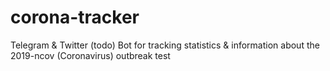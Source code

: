 # corona-tracker
Telegram &amp; Twitter (todo) Bot for tracking statistics &amp; information about the 2019-ncov (Coronavirus) outbreak
test
